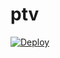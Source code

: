 # ptv



[![Deploy](https://www.herokucdn.com/deploy/button.svg)](https://heroku.com/deploy?template=https://github.com/MrRizoel/ptv)

